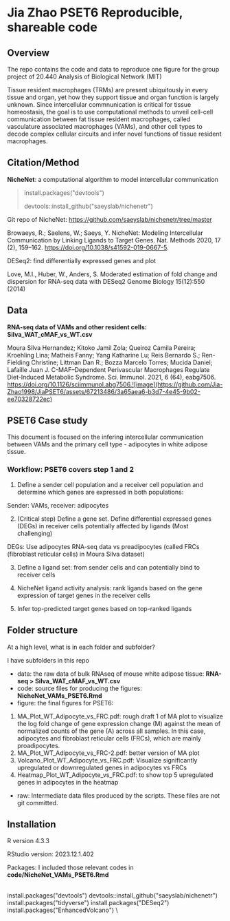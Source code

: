 # Jia Zhao PSET6 Reproducible, shareable code

## Overview

The repo contains the code and data to reproduce one figure for the group project of 20.440 Analysis of Biological Network (MIT)

Tissue resident macrophages (TRMs) are present ubiquitously in every tissue and organ, yet how they support tissue and organ function is largely unknown. Since intercellular commnunication is critical for tissue homeostasis, the goal is to use computational methods to unveil cell-cell communication between fat tissue resident macrophages, called vasculature associated macrophages (VAMs), and other cell types to decode complex cellular circuits and infer novel functions of tissue resident macrophages. 

## Citation/Method

**NicheNet**: a computational algorithm to model intercellular communication

> install.packages("devtools")
> 
> devtools::install_github("saeyslab/nichenetr")

Git repo of NicheNet: https://github.com/saeyslab/nichenetr/tree/master

Browaeys, R.; Saelens, W.; Saeys, Y. NicheNet: Modeling Intercellular Communication by Linking Ligands to Target Genes. Nat. Methods 2020, 17 (2), 159–162. https://doi.org/10.1038/s41592-019-0667-5.

DESeq2: find differentially expressed genes and plot

Love, M.I., Huber, W., Anders, S. Moderated estimation of fold change and dispersion for RNA-seq data with DESeq2 Genome Biology 15(12):550 (2014)

## Data


**RNA-seq data of VAMs and other resident cells: Silva_WAT_cMAF_vs_WT.csv** 

Moura Silva Hernandez; Kitoko Jamil Zola; Queiroz Camila Pereira; Kroehling Lina; Matheis Fanny; Yang Katharine Lu; Reis Bernardo S.; Ren-Fielding Christine; Littman Dan R.; Bozza Marcelo Torres; Mucida Daniel; Lafaille Juan J. C-MAF–Dependent Perivascular Macrophages Regulate Diet-Induced Metabolic Syndrome. Sci. Immunol. 2021, 6 (64), eabg7506. https://doi.org/10.1126/sciimmunol.abg7506.![image](https://github.com/Jia-Zhao1998/JiaPSET6/assets/67213486/3a65aea6-b3d7-4e45-9b02-ee70328722ec)

## PSET6 Case study

This document is focused on the infering intercellular communication between VAMs and the primary cell type - adipocytes in white adipose tissue. 

### Workflow: PSET6 covers step 1 and 2


1. Define a sender cell population and a receiver cell population and determine which genes are expressed in both populations:

Sender: VAMs, receiver: adipocytes

2. (Critical step) Define a gene set. Define differential expressed genes (DEGs) in receiver cells potentially affected by ligands (Most challenging)

DEGs: Use adipocytes RNA-seq data vs preadipocytes (called FRCs (fibroblast reticular cells) in Moura Silva dataset)

3. Define a ligand set: from sender cells and can potentially bind to receiver cells

4. NicheNet ligand activity analysis: rank ligands based on the gene expression of target genes in the receiver cells

5. Infer top-predicted target genes based on top-ranked ligands


## Folder structure

At a high level, what is in each folder and subfolder?

I have subfolders in this repo

- data: the raw data of bulk RNAseq of mouse white adipose tissue: **RNA-seq > Silva_WAT_cMAF_vs_WT.csv**
- code: source files for producing the figures: **NicheNet_VAMs_PSET6.Rmd**
- figure: the final figures for PSET6:

1. MA_Plot_WT_Adipocyte_vs_FRC.pdf: rough draft 1 of MA plot to visualize the log fold change of gene expression change (M) against the mean of normalized counts of the gene (A) across all samples. In this case, adipocytes and fibroblast reticular cells (FRCs), which are mainly proadipocytes.
2. MA_Plot_WT_Adipocyte_vs_FRC-2.pdf: better version of MA plot
3. Volcano_Plot_WT_Adipocyte_vs_FRC.pdf: Visualize significantly upregulated or downregulated genes in adipocytes vs FRCs 
4. Heatmap_Plot_WT_Adipocyte_vs_FRC.pdf: to show top 5 upregulated genes in adipocytes in the heatmap

- raw: Intermediate data files produced by the scripts. These files are not git committed.

## Installation

R version 4.3.3

RStudio version: 2023.12.1.402

Packages: I included those relevant codes in **code/NicheNet_VAMs_PSET6.Rmd**

\
install.packages("devtools")
devtools::install_github("saeyslab/nichenetr")
install.packages("tidyverse")
install.packages("DESeq2")
install.packages("EnhancedVolcano")
\
